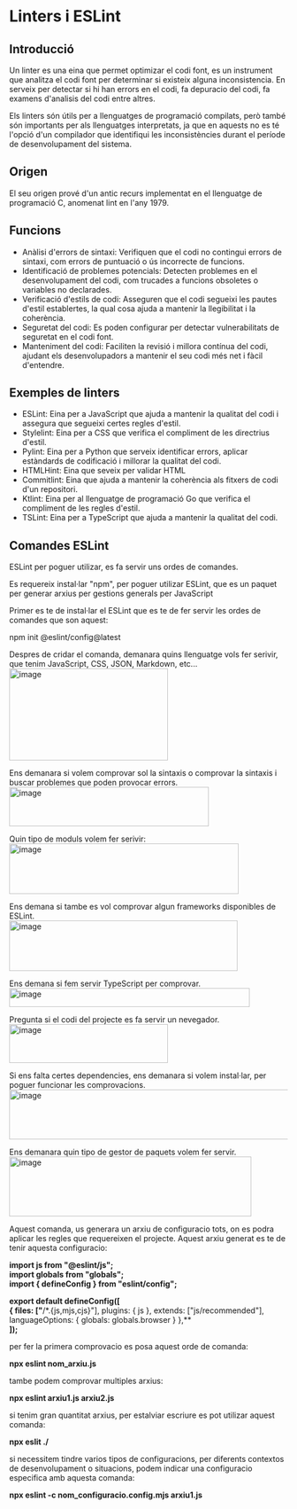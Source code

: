 # Linters i ESLint

## Introducció

Un linter es una eina que permet optimizar el codi font, es un instrument que analitza el codi font per determinar si existeix alguna inconsistencia.
En serveix per detectar si hi han errors en el codi, fa depuracio del codi, fa examens d'analisis del codi entre altres.

Els linters són útils per a llenguatges de programació compilats, però també són importants per als llenguatges interpretats,
ja que en aquests no es té l'opció d'un compilador que identifiqui les inconsistències durant el període de desenvolupament del sistema.

## Origen

El seu origen prové d'un antic recurs implementat en el llenguatge de programació C, anomenat lint en l'any 1979.

## Funcions

- Anàlisi d'errors de sintaxi: Verifiquen que el codi no contingui errors de sintaxi, com errors de puntuació o ús incorrecte de funcions.
- Identificació de problemes potencials: Detecten problemes en el desenvolupament del codi, com trucades a funcions obsoletes o variables no declarades.
- Verificació d'estils de codi: Asseguren que el codi segueixi les pautes d'estil establertes, la qual cosa ajuda a mantenir la llegibilitat i la coherència.
- Seguretat del codi: Es poden configurar per detectar vulnerabilitats de seguretat en el codi font.
- Manteniment del codi: Faciliten la revisió i millora contínua del codi, ajudant els desenvolupadors a mantenir el seu codi més net i fàcil d'entendre.

## Exemples de linters

- ESLint: Eina per a JavaScript que ajuda a mantenir la qualitat del codi i assegura que segueixi certes regles d'estil.
- Stylelint: Eina per a CSS que verifica el compliment de les directrius d'estil.
- Pylint: Eina per a Python que serveix identificar errors, aplicar estàndards de codificació i millorar la qualitat del codi.
- HTMLHint: Eina que seveix per validar HTML
- Commitlint: Eina que ajuda a mantenir la coherència als fitxers de codi d'un repositori.
- Ktlint: Eina per al llenguatge de programació Go que verifica el compliment de les regles d'estil.
- TSLint: Eina per a TypeScript que ajuda a mantenir la qualitat del codi.

## Comandes ESLint

ESLint per poguer utilizar, es fa servir uns ordes de comandes.

Es requereix instal·lar "npm", per poguer utilizar ESLint, que es un paquet per generar arxius per gestions generals per JavaScript

Primer es te de instal·lar el ESLint que es te de fer servir les ordes de comandes que son aquest:

npm init @eslint/config@latest

Despres de cridar el comanda, demanara quins llenguatge vols fer serivir, que tenim JavaScript, CSS, JSON, Markdown, etc... <br>
<img width="287" height="166" alt="image" src="https://github.com/user-attachments/assets/d5e06f4d-9896-4878-a479-583fce2689a9" />

Ens demanara si volem comprovar sol la sintaxis o comprovar la sintaxis i buscar problemes que poden provocar errors. <br>
<img width="361" height="71" alt="image" src="https://github.com/user-attachments/assets/91509ce9-3692-4f86-b9c5-065ab5fa1aa1" />

Quin tipo de moduls volem fer serivir: <br>
<img width="415" height="91" alt="image" src="https://github.com/user-attachments/assets/3f8f9e15-3d2f-445c-a879-d583a159cef1" />

Ens demana si tambe es vol comprovar algun frameworks disponibles de ESLint. <br>
<img width="413" height="91" alt="image" src="https://github.com/user-attachments/assets/287c7b10-935e-4756-b706-350b81b3b65b" />

Ens demana si fem servir TypeScript per comprovar. <br>
<img width="435" height="34" alt="image" src="https://github.com/user-attachments/assets/10c219b6-0d4a-42a8-9f0d-f481145a2a35" />

Pregunta si el codi del projecte es fa servir un nevegador. <br>
<img width="287" height="70" alt="image" src="https://github.com/user-attachments/assets/b068e3d2-4321-4878-95c9-200853b805e4" />

Si ens falta certes dependencies, ens demanara si volem instal·lar, per poguer funcionar les comprovacions. <br>
<img width="619" height="90" alt="image" src="https://github.com/user-attachments/assets/ebfb9084-f7c5-40af-bfaa-1982f452c7ac" />

Ens demanara quin tipo de gestor de paquets volem fer servir. <br>
<img width="438" height="108" alt="image" src="https://github.com/user-attachments/assets/76a431f4-0e7a-466b-8e4f-0c980a0f609f" />

Aquest comanda, us generara un arxiu de configuracio tots, on es podra aplicar les regles que requereixen el projecte. Aquest arxiu generat es te de tenir aquesta configuracio:

**import js from "@eslint/js";** <br>
**import globals from "globals";** <br>
**import { defineConfig } from "eslint/config";** <br>

**export default defineConfig([** <br>
  **{ files: ["**/*.{js,mjs,cjs}"], plugins: { js }, extends: ["js/recommended"], languageOptions: { globals: globals.browser } },** <br>
**]);** <br>

per fer la primera comprovacio es posa aquest orde de comanda:

**npx eslint nom_arxiu.js**

tambe podem comprovar multiples arxius:

**npx eslint arxiu1.js arxiu2.js**

si tenim gran quantitat arxius, per estalviar escriure es pot utilizar aquest comanda:

**npx eslit ./**

si necessitem tindre varios tipos de configuracions, per diferents contextos de desenvolupament o situacions, podem indicar una configuracio especifica amb aquesta comanda:

**npx eslint -c nom_configuracio.config.mjs arxiu1.js**
